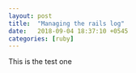 ```yaml
---
layout: post
title:  "Managing the rails log"
date:   2018-09-04 18:37:10 +0545
categories: [ruby]
---
```


This is the test one